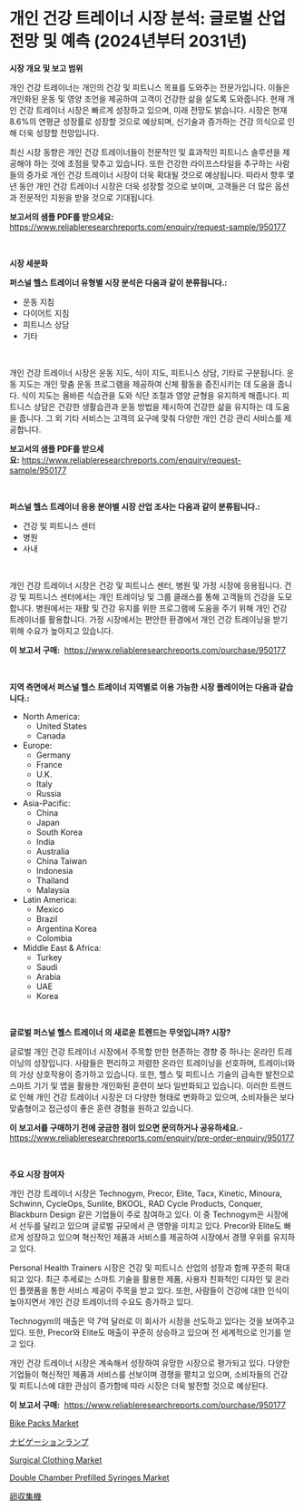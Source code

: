 <p><h1>개인 건강 트레이너 시장 분석: 글로벌 산업 전망 및 예측 (2024년부터 2031년)</h1></p><p><strong>시장 개요 및 보고 범위</strong></p>
<p><p>개인 건강 트레이너는 개인의 건강 및 피트니스 목표를 도와주는 전문가입니다. 이들은 개인화된 운동 및 영양 조언을 제공하여 고객이 건강한 삶을 살도록 도와줍니다. 현재 개인 건강 트레이너 시장은 빠르게 성장하고 있으며, 미래 전망도 밝습니다. 시장은 현재 8.6%의 연평균 성장률로 성장할 것으로 예상되며, 신기술과 증가하는 건강 의식으로 인해 더욱 성장할 전망입니다.</p><p>최신 시장 동향은 개인 건강 트레이너들이 전문적인 및 효과적인 피트니스 솔루션을 제공해야 하는 것에 초점을 맞추고 있습니다. 또한 건강한 라이프스타일을 추구하는 사람들의 증가로 개인 건강 트레이너 시장이 더욱 확대될 것으로 예상됩니다. 따라서 향후 몇 년 동안 개인 건강 트레이너 시장은 더욱 성장할 것으로 보이며, 고객들은 더 많은 옵션과 전문적인 지원을 받을 것으로 기대됩니다.</p></p>
<p><strong>보고서의 샘플 PDF를 받으세요:</strong> <a href="https://www.reliableresearchreports.com/enquiry/request-sample/950177">https://www.reliableresearchreports.com/enquiry/request-sample/950177</a></p>
<p>&nbsp;</p>
<p><strong>시장 세분화</strong></p>
<p><strong>퍼스널 헬스 트레이너 유형별 시장 분석은 다음과 같이 분류됩니다.:</strong></p>
<p><ul><li>운동 지침</li><li>다이어트 지침</li><li>피트니스 상담</li><li>기타</li></ul></p>
<p>&nbsp;</p>
<p><p>개인 건강 트레이너 시장은 운동 지도, 식이 지도, 피트니스 상담, 기타로 구분됩니다. 운동 지도는 개인 맞춤 운동 프로그램을 제공하여 신체 활동을 증진시키는 데 도움을 줍니다. 식이 지도는 올바른 식습관을 도와 식단 조절과 영양 균형을 유지하게 해줍니다. 피트니스 상담은 건강한 생활습관과 운동 방법을 제시하여 건강한 삶을 유지하는 데 도움을 줍니다. 그 외 기타 서비스는 고객의 요구에 맞춰 다양한 개인 건강 관리 서비스를 제공합니다.</p></p>
<p><strong>보고서의 샘플 PDF를 받으세요:</strong>&nbsp;<a href="https://www.reliableresearchreports.com/enquiry/request-sample/950177">https://www.reliableresearchreports.com/enquiry/request-sample/950177</a></p>
<p>&nbsp;</p>
<p><strong> 퍼스널 헬스 트레이너 응용 분야별 시장 산업 조사는 다음과 같이 분류됩니다.:</strong></p>
<p><ul><li>건강 및 피트니스 센터</li><li>병원</li><li>사내</li></ul></p>
<p>&nbsp;</p>
<p><p>개인 건강 트레이너 시장은 건강 및 피트니스 센터, 병원 및 가정 시장에 응용됩니다. 건강 및 피트니스 센터에서는 개인 트레이닝 및 그룹 클래스를 통해 고객들의 건강을 도모합니다. 병원에서는 재활 및 건강 유지를 위한 프로그램에 도움을 주기 위해 개인 건강 트레이너를 활용합니다. 가정 시장에서는 편안한 환경에서 개인 건강 트레이닝을 받기 위해 수요가 높아지고 있습니다.</p></p>
<p><strong>이 보고서 구매:</strong>&nbsp; <a href="https://www.reliableresearchreports.com/purchase/950177">https://www.reliableresearchreports.com/purchase/950177</a></p>
<p>&nbsp;</p>
<p><strong>지역 측면에서 퍼스널 헬스 트레이너 지역별로 이용 가능한 시장 플레이어는 다음과 같습니다.:</strong></p>
<p><ul>
    <li>
        North America:
        <ul>
            <li>United States</li>
            <li>Canada</li>
        </ul>
    </li>
    <li>
        Europe:
        <ul>
            <li>Germany</li>
            <li>France</li>
            <li>U.K.</li>
            <li>Italy</li>
            <li>Russia</li>
        </ul>
    </li>
    <li>
        Asia-Pacific:
        <ul>
            <li>China</li>
            <li>Japan</li>
            <li>South Korea</li>
            <li>India</li>
            <li>Australia</li>
            <li>China Taiwan</li>
            <li>Indonesia</li>
            <li>Thailand</li>
            <li>Malaysia</li>
        </ul>
    </li>
    <li>
        Latin America:
        <ul>
            <li>Mexico</li>
            <li>Brazil</li>
            <li>Argentina Korea</li>
            <li>Colombia</li>
        </ul>
    </li>
    <li>
        Middle East & Africa:
        <ul>
            <li>Turkey</li>
            <li>Saudi</li>
            <li>Arabia</li>
            <li>UAE</li>
            <li>Korea</li>
        </ul>
    </li>
    </ul></p>
<p>&nbsp;</p>
<p><strong>글로벌 퍼스널 헬스 트레이너 의 새로운 트렌드는 무엇입니까? 시장?</strong></p>
<p><p>글로벌 개인 건강 트레이너 시장에서 주목할 만한 현존하는 경향 중 하나는 온라인 트레이닝의 성장입니다. 사람들은 편리하고 저렴한 온라인 트레이닝을 선호하며, 트레이너와의 가상 상호작용이 증가하고 있습니다. 또한, 헬스 및 피트니스 기술의 급속한 발전으로 스마트 기기 및 앱을 활용한 개인화된 훈련이 보다 일반화되고 있습니다. 이러한 트렌드로 인해 개인 건강 트레이너 시장은 더 다양한 형태로 변화하고 있으며, 소비자들은 보다 맞춤형이고 접근성이 좋은 훈련 경험을 원하고 있습니다.</p></p>
<p><strong>이 보고서를 구매하기 전에 궁금한 점이 있으면 문의하거나 공유하세요.</strong>- <a href="https://www.reliableresearchreports.com/enquiry/pre-order-enquiry/950177">https://www.reliableresearchreports.com/enquiry/pre-order-enquiry/950177</a></p>
<p>&nbsp;</p>
<p><strong>주요 시장 참여자</strong></p>
<p><p>개인 건강 트레이너 시장은 Technogym, Precor, Elite, Tacx, Kinetic, Minoura, Schwinn, CycleOps, Sunlite, BKOOL, RAD Cycle Products, Conquer, Blackburn Design 같은 기업들이 주로 참여하고 있다. 이 중 Technogym은 시장에서 선두를 달리고 있으며 글로벌 규모에서 큰 영향을 미치고 있다. Precor와 Elite도 빠르게 성장하고 있으며 혁신적인 제품과 서비스를 제공하여 시장에서 경쟁 우위를 유지하고 있다.</p><p>Personal Health Trainers 시장은 건강 및 피트니스 산업의 성장과 함께 꾸준히 확대되고 있다. 최근 추세로는 스마트 기술을 활용한 제품, 사용자 친화적인 디자인 및 온라인 플랫폼을 통한 서비스 제공이 주목을 받고 있다. 또한, 사람들이 건강에 대한 인식이 높아지면서 개인 건강 트레이너의 수요도 증가하고 있다.</p><p>Technogym의 매출은 약 7억 달러로 이 회사가 시장을 선도하고 있다는 것을 보여주고 있다. 또한, Precor와 Elite도 매출이 꾸준히 상승하고 있으며 전 세계적으로 인기를 얻고 있다.</p><p>개인 건강 트레이너 시장은 계속해서 성장하여 유망한 시장으로 평가되고 있다. 다양한 기업들이 혁신적인 제품과 서비스를 선보이며 경쟁을 펼치고 있으며, 소비자들의 건강 및 피트니스에 대한 관심이 증가함에 따라 시장은 더욱 발전할 것으로 예상된다.</p></p>
<p><strong>이 보고서 구매:</strong>&nbsp;&nbsp;<a href="https://www.reliableresearchreports.com/purchase/950177">https://www.reliableresearchreports.com/purchase/950177</a></p>
<p><p><a href="https://github.com/lylyparadise/Market-Research-Report-List-2/blob/main/bike-packs-market.md">Bike Packs Market</a></p><p><a href="https://github.com/ppmazlotr77499/Market-Research-Report-List-1/blob/main/31542895040.md">ナビゲーションランプ</a></p><p><a href="https://github.com/johnbach50/Market-Research-Report-List-2/blob/main/surgical-clothing-market.md">Surgical Clothing Market</a></p><p><a href="https://issuu.com/reportprime-2/docs/double-chamber-prefilled-syringes-market-size-2030">Double Chamber Prefilled Syringes Market</a></p><p><a href="https://github.com/joaejkdzgyljvo6/Market-Research-Report-List-1/blob/main/19771105041.md">卵収集機</a></p></p>
